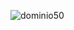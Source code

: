 <p><img align="center" src="https://github-readme-streak-stats.herokuapp.com/?user=dominio50&dark=true" alt="dominio50" /></p>
